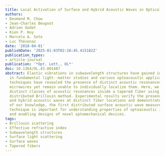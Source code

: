 ```yaml
---
title: Local Activation of Surface and Hybrid Acoustic Waves in Optical Microwires
authors:
- Desmond M. Chow
- Jean-Charles Beugnot
- Adrien Godet
- Kien P. Huy
- Marcelo A. Soto
- Luc Thévenaz
date: '2018-04-01'
publishDate: '2025-01-03T02:26:45.415182Z'
publication_types:
- article-journal
publication: '*Opt. Lett., OL*'
doi: 10.1364/OL.43.001487
abstract: Elastic vibrations in subwavelength structures have gained importance recently
  in fundamental light--matter studies and various optoacoustic applications. Existing
  techniques have revealed the presence of distinct acoustic resonances inside silica
  microwires yet remain unable to individually localize them. Here, we locally activate
  distinct classes of acoustic resonances inside a tapered fiber using a phase-correlation
  distributed Brillouin method. Experimental results verify the presence of surface
  and hybrid acoustic waves at distinct fiber locations and demonstrate, to the best
  of our knowledge, the first distributed surface acoustic wave measurement. This
  technique is important for understanding properties of optoacoustic interactions
  and enabling designs of novel optomechanical devices.
tags:
- Brillouin scattering
- Effective refractive index
- Subwavelength structures
- Surface light scattering
- Surface waves
- Tapered fibers
---
```


